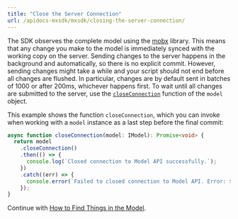 ```yaml
---
title: "Close the Server Connection"
url: /apidocs-mxsdk/mxsdk/closing-the-server-connection/
---
```


The SDK observes the complete model using the [mobx](https://github.com/mobxjs/mobx) library. This means that any change you make to the model is immediately synced with the working copy on the server. Sending changes to the server happens in the background and automatically, so there is no explicit commit. However, sending changes might take a while and your script should not end before all changes are flushed. In particular, changes are by default sent in batches of 1000 or after 200ms, whichever happens first. To wait until all changes are submitted to the server, use the [`closeConnection`](https://apidocs.rnd.mendix.com/modelsdk/latest/classes/model.html#closeconnection) function of the `model` object.

This example shows the function `closeConnection`, which you can invoke when working with a `model` instance as a last step before the final commit:

```ts
async function closeConnection(model: IModel): Promise<void> {
  return model
    .closeConnection()
    .then(() => {
      console.log(`Closed connection to Model API successfully.`);
    })
    .catch((err) => {
      console.error(`Failed to closed connection to Model API. Error: ${err}`);
    });
}

```

Continue with [How to Find Things in the Model](/apidocs-mxsdk/mxsdk/finding-things-in-the-model/).
